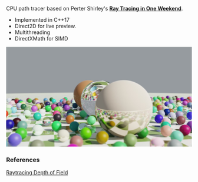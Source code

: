 CPU path tracer based on Perter Shirley's [**Ray Tracing in One Weekend**](https://www.amazon.ca/Ray-Tracing-Weekend-Minibooks-Book-ebook/dp/B01B5AODD8). 

* Implemented in C++17
* Direct2D for live preview. 
* Multithreading
* DirectXMath for SIMD

![img1](/media/Screenshot.jpg)

### References
[Raytracing Depth of Field](https://t.co/qRCE7YJeOb)